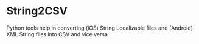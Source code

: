 # String2CSV
Python tools help in converting (iOS) String Localizable files and (Android) XML String files into CSV and vice versa

